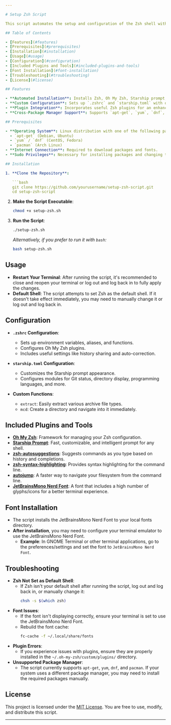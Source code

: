 ```yaml
---

# Setup Zsh Script

This script automates the setup and configuration of the Zsh shell with Oh My Zsh, Starship prompt, and various useful plugins, as well as installs the JetBrainsMono Nerd Font for enhanced terminal visuals.

## Table of Contents

- [Features](#features)
- [Prerequisites](#prerequisites)
- [Installation](#installation)
- [Usage](#usage)
- [Configuration](#configuration)
- [Included Plugins and Tools](#included-plugins-and-tools)
- [Font Installation](#font-installation)
- [Troubleshooting](#troubleshooting)
- [License](#license)

## Features

- **Automated Installation**: Installs Zsh, Oh My Zsh, Starship prompt, essential plugins, and the JetBrainsMono Nerd Font automatically.
- **Custom Configuration**: Sets up `.zshrc` and `starship.toml` with optimized settings and aliases.
- **Plugin Integration**: Incorporates useful Zsh plugins for an enhanced command-line experience.
- **Cross-Package Manager Support**: Supports `apt-get`, `yum`, `dnf`, and `pacman` package managers.

## Prerequisites

- **Operating System**: Linux distribution with one of the following package managers:
  - `apt-get` (Debian, Ubuntu)
  - `yum` / `dnf` (CentOS, Fedora)
  - `pacman` (Arch Linux)
- **Internet Connection**: Required to download packages and fonts.
- **Sudo Privileges**: Necessary for installing packages and changing the default shell.

## Installation

1. **Clone the Repository**:

   ```bash
   git clone https://github.com/yourusername/setup-zsh-script.git
   cd setup-zsh-script
   ```

2. **Make the Script Executable**:

   ```bash
   chmod +x setup-zsh.sh
   ```

3. **Run the Script**:

   ```bash
   ./setup-zsh.sh
   ```

   *Alternatively, if you prefer to run it with `bash`:*

   ```bash
   bash setup-zsh.sh
   ```

## Usage

- **Restart Your Terminal**: After running the script, it's recommended to close and reopen your terminal or log out and log back in to fully apply the changes.
- **Default Shell**: The script attempts to set Zsh as the default shell. If it doesn't take effect immediately, you may need to manually change it or log out and log back in.

## Configuration

- **`.zshrc` Configuration**:
  - Sets up environment variables, aliases, and functions.
  - Configures Oh My Zsh plugins.
  - Includes useful settings like history sharing and auto-correction.

- **`starship.toml` Configuration**:
  - Customizes the Starship prompt appearance.
  - Configures modules for Git status, directory display, programming languages, and more.

- **Custom Functions**:
  - `extract`: Easily extract various archive file types.
  - `mcd`: Create a directory and navigate into it immediately.

## Included Plugins and Tools

- **[Oh My Zsh](https://ohmyz.sh/)**: Framework for managing your Zsh configuration.
- **[Starship Prompt](https://starship.rs/)**: Fast, customizable, and intelligent prompt for any shell.
- **[zsh-autosuggestions](https://github.com/zsh-users/zsh-autosuggestions)**: Suggests commands as you type based on history and completions.
- **[zsh-syntax-highlighting](https://github.com/zsh-users/zsh-syntax-highlighting)**: Provides syntax highlighting for the command line.
- **[autojump](https://github.com/wting/autojump)**: A faster way to navigate your filesystem from the command line.
- **[JetBrainsMono Nerd Font](https://www.nerdfonts.com/font-downloads)**: A font that includes a high number of glyphs/icons for a better terminal experience.

## Font Installation

- The script installs the JetBrainsMono Nerd Font to your local fonts directory.
- **After installation**, you may need to configure your terminal emulator to use the JetBrainsMono Nerd Font.
  - **Example**: In GNOME Terminal or other terminal applications, go to the preferences/settings and set the font to `JetBrainsMono Nerd Font`.

## Troubleshooting

- **Zsh Not Set as Default Shell**:
  - If Zsh isn't your default shell after running the script, log out and log back in, or manually change it:
    ```bash
    chsh -s $(which zsh)
    ```
- **Font Issues**:
  - If the font isn't displaying correctly, ensure your terminal is set to use the JetBrainsMono Nerd Font.
  - Rebuild the font cache:
    ```bash
    fc-cache -f ~/.local/share/fonts
    ```
- **Plugin Errors**:
  - If you experience issues with plugins, ensure they are properly installed in the `~/.oh-my-zsh/custom/plugins/` directory.
- **Unsupported Package Manager**:
  - The script currently supports `apt-get`, `yum`, `dnf`, and `pacman`. If your system uses a different package manager, you may need to install the required packages manually.

## License

This project is licensed under the [MIT License](LICENSE). You are free to use, modify, and distribute this script.

---
```

